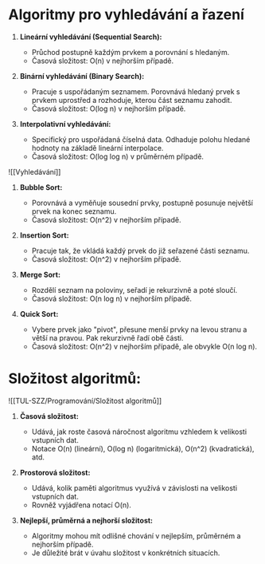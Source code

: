 # Algoritmy pro vyhledávání a řazení

1. **Lineární vyhledávání (Sequential Search):**
    
    - Průchod postupně každým prvkem a porovnání s hledaným.
    - Časová složitost: O(n) v nejhorším případě.
2. **Binární vyhledávání (Binary Search):**
    
    - Pracuje s uspořádaným seznamem. Porovnává hledaný prvek s prvkem uprostřed a rozhoduje, kterou část seznamu zahodit.
    - Časová složitost: O(log n) v nejhorším případě.
3. **Interpolativní vyhledávání:**
    
    - Specifický pro uspořádaná číselná data. Odhaduje polohu hledané hodnoty na základě lineární interpolace.
    - Časová složitost: O(log log n) v průměrném případě.

![[Vyhledávání]]
1. **Bubble Sort:**
    
    - Porovnává a vyměňuje sousední prvky, postupně posunuje největší prvek na konec seznamu.
    - Časová složitost: O(n^2) v nejhorším případě.
2. **Insertion Sort:**
    
    - Pracuje tak, že vkládá každý prvek do již seřazené části seznamu.
    - Časová složitost: O(n^2) v nejhorším případě.
3. **Merge Sort:**
    
    - Rozdělí seznam na poloviny, seřadí je rekurzivně a poté sloučí.
    - Časová složitost: O(n log n) v nejhorším případě.
4. **Quick Sort:**
    
    - Vybere prvek jako "pivot", přesune menší prvky na levou stranu a větší na pravou. Pak rekurzivně řadí obě části.
    - Časová složitost: O(n^2) v nejhorším případě, ale obvykle O(n log n).

# Složitost algoritmů:
![[TUL-SZZ/Programování/Složitost algoritmů]]

1. **Časová složitost:**
    
    - Udává, jak roste časová náročnost algoritmu vzhledem k velikosti vstupních dat.
    - Notace O(n) (lineární), O(log n) (logaritmická), O(n^2) (kvadratická), atd.
2. **Prostorová složitost:**
    
    - Udává, kolik paměti algoritmus využívá v závislosti na velikosti vstupních dat.
    - Rovněž vyjádřena notací O(n).
3. **Nejlepší, průměrná a nejhorší složitost:**
    
    - Algoritmy mohou mít odlišné chování v nejlepším, průměrném a nejhorším případě.
    - Je důležité brát v úvahu složitost v konkrétních situacích.